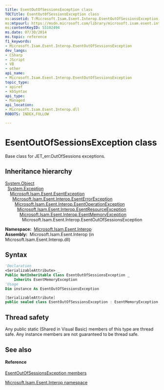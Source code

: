 ```yaml
---
title: EsentOutOfSessionsException class
TOCTitle: EsentOutOfSessionsException class
ms:assetid: T:Microsoft.Isam.Esent.Interop.EsentOutOfSessionsException
ms:mtpsurl: https://msdn.microsoft.com/library/microsoft.isam.esent.interop.esentoutofsessionsexception(v=EXCHG.10)
ms:contentKeyID: 55102494
ms.date: 07/30/2014
ms.topic: reference
f1_keywords:
- Microsoft.Isam.Esent.Interop.EsentOutOfSessionsException
dev_langs:
- CSharp
- JScript
- VB
- other
api_name: 
- Microsoft.Isam.Esent.Interop.EsentOutOfSessionsException
topic_type: 
- apiref
- kbSyntax
api_type: 
- Managed
api_location: 
- Microsoft.Isam.Esent.Interop.dll
ROBOTS: INDEX,FOLLOW

---
```


# EsentOutOfSessionsException class

Base class for JET_err.OutOfSessions exceptions.

## Inheritance hierarchy

[System.Object](https://docs.microsoft.com/dotnet/api/system.object?redirectedfrom=MSDN)  
  [System.Exception](https://docs.microsoft.com/dotnet/api/system.exception?redirectedfrom=MSDN)  
    [Microsoft.Isam.Esent.EsentException](dn292088\(v=exchg.10\).md)  
      [Microsoft.Isam.Esent.Interop.EsentErrorException](dn274314\(v=exchg.10\).md)  
        [Microsoft.Isam.Esent.Interop.EsentOperationException](dn319727\(v=exchg.10\).md)  
          [Microsoft.Isam.Esent.Interop.EsentResourceException](dn350557\(v=exchg.10\).md)  
            [Microsoft.Isam.Esent.Interop.EsentMemoryException](dn334636\(v=exchg.10\).md)  
              Microsoft.Isam.Esent.Interop.EsentOutOfSessionsException  

**Namespace:**  [Microsoft.Isam.Esent.Interop](hh596136\(v=exchg.10\).md)  
**Assembly:**  Microsoft.Isam.Esent.Interop (in Microsoft.Isam.Esent.Interop.dll)

## Syntax

``` vb
'Declaration
<SerializableAttribute> _
Public NotInheritable Class EsentOutOfSessionsException _
    Inherits EsentMemoryException
'Usage
Dim instance As EsentOutOfSessionsException
```

``` csharp
[SerializableAttribute]
public sealed class EsentOutOfSessionsException : EsentMemoryException
```

## Thread safety

Any public static (Shared in Visual Basic) members of this type are thread safe. Any instance members are not guaranteed to be thread safe.

## See also

#### Reference

[EsentOutOfSessionsException members](dn319759\(v=exchg.10\).md)

[Microsoft.Isam.Esent.Interop namespace](hh596136\(v=exchg.10\).md)

